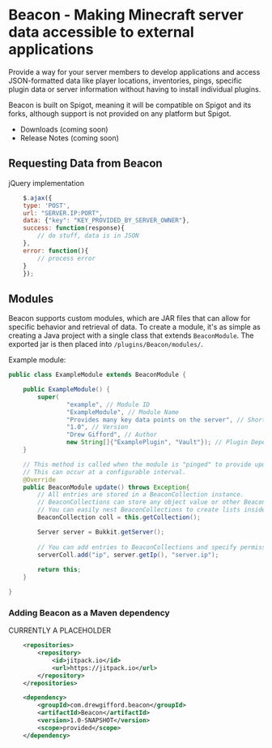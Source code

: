 # Beacon - Making Minecraft server data accessible to external applications

Provide a way for your server members to develop applications and access JSON-formatted data like player locations, inventories, pings, specific plugin data or server information without having to install individual plugins.

Beacon is built on Spigot, meaning it will be compatible on Spigot and its forks, although support is not provided on any platform but Spigot.

- Downloads (coming soon)
- Release Notes (coming soon)

## Requesting Data from Beacon
jQuery implementation
```javascript
    $.ajax({
	type: 'POST',
	url: "SERVER.IP:PORT",
	data: {"key": "KEY_PROVIDED_BY_SERVER_OWNER"},
	success: function(response){
        // do stuff, data is in JSON
	},
	error: function(){
        // process error
    }
    });

```

## Modules

Beacon supports custom modules, which are JAR files that can allow for specific behavior and retrieval of data. To create a module, it's as simple as creating a Java project with a single class that extends `BeaconModule`. The exported jar is then placed into `/plugins/Beacon/modules/`.

Example module:
```java
public class ExampleModule extends BeaconModule {

    public ExampleModule() {
        super(
                "example", // Module ID
                "ExampleModule", // Module Name
                "Provides many key data points on the server", // Short Description
                "1.0", // Version
                "Drew Gifford", // Author
                new String[]{"ExamplePlugin", "Vault"}); // Plugin Dependencies
    }

    // This method is called when the module is "pinged" to provide updated data.
    // This can occur at a configurable interval.
    @Override
    public BeaconModule update() throws Exception{
        // All entries are stored in a BeaconCollection instance.
        // BeaconCollections can store any object value or other BeaconCollections.
        // You can easily nest BeaconCollections to create lists inside of lists.
        BeaconCollection coll = this.getCollection();

        Server server = Bukkit.getServer();
        
        // You can add entries to BeaconCollections and specify permissions needed to access them.
        serverColl.add("ip", server.getIp(), "server.ip");
        
        return this;
    }

}
```

### Adding Beacon as a Maven dependency
CURRENTLY A PLACEHOLDER
```xml
    <repositories>
        <repository>
            <id>jitpack.io</id>
            <url>https://jitpack.io</url>
        </repository>
    </repositories>
```
```xml
    <dependency>
        <groupId>com.drewgifford.beacon</groupId>
        <artifactId>Beacon</artifactId>
        <version>1.0-SNAPSHOT</version>
        <scope>provided</scope>
    </dependency>
```
